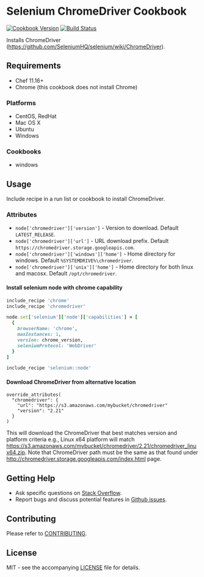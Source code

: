 # Selenium ChromeDriver Cookbook

[![Cookbook Version](http://img.shields.io/cookbook/v/chromedriver.svg?style=flat-square)][supermarket]
[![Build Status](http://img.shields.io/travis/dhoer/chef-chromedriver.svg?style=flat-square)][travis]

[supermarket]: https://supermarket.chef.io/cookbooks/chromedriver
[travis]: https://travis-ci.org/dhoer/chef-chromedriver

Installs ChromeDriver (https://github.com/SeleniumHQ/selenium/wiki/ChromeDriver). 

## Requirements

- Chef 11.16+
- Chrome (this cookbook does not install Chrome)

### Platforms

- CentOS, RedHat
- Mac OS X
- Ubuntu
- Windows

### Cookbooks

- windows 

## Usage

Include recipe in a run list or cookbook to install ChromeDriver.

### Attributes

- `node['chromedriver']['version']` - Version to download. Default `LATEST_RELEASE`.
- `node['chromedriver']['url']` -  URL download prefix. Default `https://chromedriver.storage.googleapis.com`.
- `node['chromedriver']['windows']['home']` - Home directory for windows. Default `%SYSTEMDRIVE%\chromedriver`.
- `node['chromedriver']['unix']['home']` - Home directory for both linux and macosx. Default `/opt/chromedriver`.

#### Install selenium node with chrome capability

```ruby
include_recipe 'chrome'
include_recipe 'chromedriver'

node.set['selenium']['node']['capabilities'] = [
  {
    browserName: 'chrome',
    maxInstances: 1,
    version: chrome_version,
    seleniumProtocol: 'WebDriver'
  }
]

include_recipe 'selenium::node'
```

#### Download ChromeDriver from alternative location

```
override_attributes(
  "chromedriver": {
    "url": "https://s3.amazonaws.com/mybucket/chromedriver"
    "version": "2.21"
  }
)
```

This will download the ChromeDriver that best matches version and platform criteria e.g., Linux x64 platform will 
match https://s3.amazonaws.com/mybucket/chromedriver/2.21/chromedriver_linux64.zip. Note that ChromeDriver path must 
be the same as that found under http://chromedriver.storage.googleapis.com/index.html page.

## Getting Help

- Ask specific questions on [Stack Overflow](http://stackoverflow.com/questions/tagged/chromedriver).
- Report bugs and discuss potential features in [Github issues](https://github.com/dhoer/chef-chromedriver/issues).

## Contributing

Please refer to [CONTRIBUTING](https://github.com/dhoer/chef-chromedriver/graphs/contributors).

## License

MIT - see the accompanying [LICENSE](https://github.com/dhoer/chef-chromedriver/blob/master/LICENSE.md) file for 
details.
